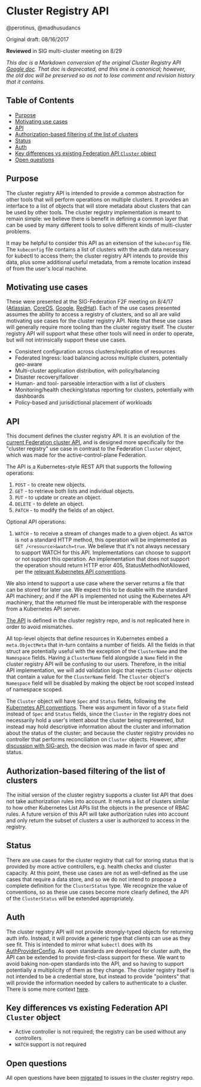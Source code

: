 # Cluster Registry API

@perotinus, @madhusudancs

Original draft: 08/16/2017

**Reviewed** in SIG multi-cluster meeting on 8/29

*This doc is a Markdown conversion of the original Cluster Registry API
[Google doc](https://docs.google.com/document/d/1Oi9EO3Jwtp69obakl-9YpLkP764GZzsz95XJlX1a960/edit).
That doc is deprecated, and this one is canonical; however, the old doc will be
preserved so as not to lose comment and revision history that it contains.*
## Table of Contents

-   [Purpose](#purpose)
-   [Motivating use cases](#motivating-use-cases)
-   [API](#api)
-   [Authorization-based filtering of the list of clusters](#authorization-based-filtering-of-the-list-of-clusters)
-   [Status](#status)
-   [Auth](#auth)
-   [Key differences vs existing Federation API `Cluster` object](#key-differences-vs-existing-federation-api-cluster-object)
-   [Open questions](#open-questions)

## Purpose

The cluster registry API is intended to provide a common abstraction for other
tools that will perform operations on multiple clusters. It provides an
interface to a list of objects that will store metadata about clusters that can
be used by other tools. The cluster registry implementation is meant to remain
simple: we believe there is benefit in defining a common layer that can be used
by many different tools to solve different kinds of multi-cluster problems.

It may be helpful to consider this API as an extension of the `kubeconfig` file.
The `kubeconfig` file contains a list of clusters with the auth data necessary
for kubectl to access them; the cluster registry API intends to provide this
data, plus some additional useful metadata, from a remote location instead of
from the user's local machine.

## Motivating use cases

These were presented at the SIG-Federation F2F meeting on 8/4/17
([Atlassian](https://docs.google.com/document/d/1PH859COCWSkRxILrQd6wDdYLGJaBtWQkSN3I-Lnam3g/edit#heading=h.suxgoa67n1aw),
[CoreOS](https://docs.google.com/presentation/d/1InJagQNOxqA0ftK0peJLzyEFU2IZEXrJprDN6fcleMg/edit#slide=id.p),
[Google](https://docs.google.com/presentation/d/1Php_HnHI-Sy20ieyd_jBgr7XTs0fKT0Cq9z6dC4zOMc/),
[RedHat](https://docs.google.com/presentation/d/1dExjeSQTXI8_k00nqXRkSIFPTkzAzUTFtETU4Trg5yw/edit#slide=id.p)).
Each of the use cases presented assumes the ability to access a registry of
clusters, and so all are valid motivating use cases for the cluster registry
API. Note that these use cases will generally require more tooling than the
cluster registry itself. The cluster registry API will support what these other
tools will need in order to operate, but will not intrinsically support these
use cases.

-   Consistent configuration across clusters/replication of resources
-   Federated Ingress: load balancing across multiple clusters, potentially
    geo-aware
-   Multi-cluster application distribution, with policy/balancing
-   Disaster recovery/failover
-   Human- and tool- parseable interaction with a list of clusters
-   Monitoring/health checking/status reporting for clusters, potentially with
    dashboards
-   Policy-based and jurisdictional placement of workloads

## API

This document defines the cluster registry API. It is an evolution of the
[current Federation cluster API](https://git.k8s.io/federation/apis/federation/types.go#L99),
and is designed more specifically for the "cluster registry" use case in
contrast to the Federation `Cluster` object, which was made for the
active-control-plane Federation.

The API is a Kubernetes-style REST API that supports the following operations:

1.  `POST` - to create new objects.
1.  `GET` - to retrieve both lists and individual objects.
1.  `PUT` - to update or create an object.
1.  `DELETE` - to delete an object.
1.  `PATCH` - to modify the fields of an object.

Optional API operations:

1.  `WATCH` - to receive a stream of changes made to a given object. As `WATCH`
    is not a standard HTTP method, this operation will be implemented as `GET
    /<resource>&watch=true`. We believe that it's not always necessary to
    support WATCH for this API. Implementations can choose to support or not
    support this operation. An implementation that does not support the
    operation should return HTTP error 405, StatusMethodNotAllowed, per the
    [relevant Kubernetes API conventions](/contributors/devel/api-conventions.md#error-codes).

We also intend to support a use case where the server returns a file that can be
stored for later use. We expect this to be doable with the standard API
machinery; and if the API is implemented not using the Kubernetes API machinery,
that the returned file must be interoperable with the response from a Kubernetes
API server.

[The API](https://git.k8s.io/cluster-registry/pkg/apis/clusterregistry/v1alpha1/types.go)
is defined in the cluster registry repo, and is not replicated here in order to
avoid mismatches.

All top-level objects that define resources in Kubernetes embed a
`meta.ObjectMeta` that in-turn contains a number of fields. All the fields in
that struct are potentially useful with the exception of the `ClusterName` and
the `Namespace` fields. Having a `ClusterName` field alongside a `Name` field in
the cluster registry API will be confusing to our users. Therefore, in the
initial API implementation, we will add validation logic that rejects `Cluster`
objects that contain a value for the `ClusterName` field. The `Cluster` object's
`Namespace` field will be disabled by making the object be root scoped instead
of namespace scoped.

The `Cluster` object will have `Spec` and `Status` fields, following the
[Kubernetes API conventions](/contributors/devel/api-conventions.md#spec-and-status).
There was argument in favor of a `State` field instead of `Spec` and `Status`
fields, since the `Cluster` in the registry does not necessarily hold a user's
intent about the cluster being represented, but instead may hold descriptive
information about the cluster and information about the status of the cluster;
and because the cluster registry provides no controller that performs
reconciliation on `Cluster` objects. However, after
[discussion with SIG-arch](https://groups.google.com/forum/#!topic/kubernetes-sig-architecture/ptK2mVtha38),
the decision was made in favor of spec and status.

## Authorization-based filtering of the list of clusters

The initial version of the cluster registry supports a cluster list API that
does not take authorization rules into account. It returns a list of clusters
similar to how other Kubernetes List APIs list the objects in the presence of
RBAC rules. A future version of this API will take authorization rules into
account and only return the subset of clusters a user is authorized to access in
the registry.

## Status

There are use cases for the cluster registry that call for storing status that
is provided by more active controllers, e.g. health checks and cluster capacity.
At this point, these use cases are not as well-defined as the use cases that
require a data store, and so we do not intend to propose a complete definition
for the `ClusterStatus` type. We recognize the value of conventions, so as these
use cases become more clearly defined, the API of the `ClusterStatus` will be
extended appropriately.

## Auth

The cluster registry API will not provide strongly-typed objects for returning
auth info. Instead, it will provide a generic type that clients can use as they
see fit. This is intended to mirror what `kubectl` does with its
[AuthProviderConfig](https://git.k8s.io/client-go/tools/clientcmd/api/types.go#L144).
As open standards are developed for cluster auth, the API can be extended to
provide first-class support for these. We want to avoid baking non-open
standards into the API, and so having to support potentially a multiplicity of
them as they change. The cluster registry itself is not intended to be a
credential store, but instead to provide "pointers" that will provide the
information needed by callers to authenticate to a cluster. There is some more
context
[here](https://docs.google.com/a/google.com/document/d/1cxKV4Faywsn_to49csN0S0TZLYuHgExusEsmgKQWc28/edit?usp=sharing).

## Key differences vs existing Federation API `Cluster` object

-   Active controller is not required; the registry can be used without any
    controllers
-   `WATCH` support is not required

## Open questions

All open questions have been
[migrated](https://github.com/kubernetes/cluster-registry/issues?utf8=%E2%9C%93&q=is%3Aissue%20is%3Aopen%20%22Migrated%20from%20the%20Cluster%22)
to issues in the cluster registry repo.
